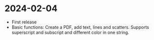# 2024-02-04
* First release
* Basic functions: Create a PDF, add text, lines and scatters. Supports superscript
 and subscript and different color in one string.